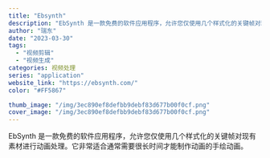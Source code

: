 ```yaml
---
title: "Ebsynth"
description: "EbSynth 是一款免费的软件应用程序，允许您仅使用几个样式化的关键帧对现有素材进行动画处理。它非常适合通常需要很长时"
author: "瑞东"
date: "2023-03-30"
tags:
  - "视频剪辑"
  - "视频生成"
categories: 视频处理
series: "application"
website_link: "https://ebsynth.com/"
color: "#FF5867"

thumb_image: "/img/3ec890ef8defbb9debf83d677b00f0cf.png"
cover_image: "/img/3ec890ef8defbb9debf83d677b00f0cf.png"
---
```


EbSynth 是一款免费的软件应用程序，允许您仅使用几个样式化的关键帧对现有素材进行动画处理。它非常适合通常需要很长时间才能制作动画的手绘动画。 